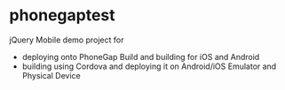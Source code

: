 # phonegaptest
jQuery Mobile demo project for <br>
<ul>
<li> deploying onto PhoneGap Build and building for iOS and Android </li>
<li> building using Cordova and deploying it on Android/iOS Emulator and Physical Device </li>
</ul>
